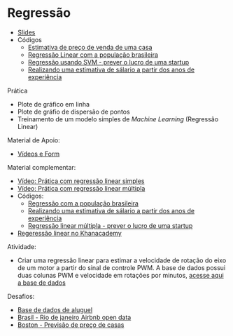 # Regressão
* [Slides](https://docs.google.com/presentation/d/1iELBYui_t5S_FNhsOZkqm_a1xvHtOW17QbGeLYWAr-s/edit?usp=sharing)
* Códigos
  * [Estimativa de preço de venda de uma casa](https://colab.research.google.com/drive/1R2TDOdRsmfNPnLYP4Nkag8FHE3sbpD5n?usp=sharing)
  * [Regressão Linear com a população brasileira](https://colab.research.google.com/drive/1wozRns2hwNmF2bHJu4S38z-gzNCrjXb_?usp=sharing)    
  * [Regressão usando SVM - prever o lucro de uma startup](https://colab.research.google.com/drive/13ucrTNkmJIH-XxXQiMS5q6ZTxBC1j6R0?usp=sharing)
  * [Realizando uma estimativa de sálario a partir dos anos de experiência](https://colab.research.google.com/drive/1cnvCdgxz0eHWzSSjKrMPD1LLj5VE21rv?usp=sharing) 

Prática
* Plote de gráfico em linha 
* Plote de gráfio de dispersão de pontos 
* Treinamento de um modelo simples de _Machine Learning_ (Regressão Linear) 

Material de Apoio:
* [Vídeos e Form](https://docs.google.com/forms/d/e/1FAIpQLSeyZ-kUCvbkStaiMOCbs9FYInwPhQX96IMqiTo2kQ7cJLZyCw/viewform?usp=sf_link)

Material complementar:
* [Vídeo: Prática com regressão linear simples](https://youtu.be/WTIOoHNFsGQ)
* [Vídeo: Prática com regressão linear múltipla](https://youtu.be/U9xhYLWhwpc) 
* Códigos: 
  * [Regressão com a população brasileira](https://colab.research.google.com/drive/1dCF8pGdv6N4-C09oP7cJbuSYvTK5zhKj?usp=sharing)
  * [Realizando uma estimativa de sálario a partir dos anos de experiência](https://colab.research.google.com/drive/1cnvCdgxz0eHWzSSjKrMPD1LLj5VE21rv?usp=sharing) 
  * [Regressão linear múltipla - prever o lucro de uma startup](https://colab.research.google.com/drive/13ucrTNkmJIH-XxXQiMS5q6ZTxBC1j6R0?usp=sharing)
* [Regeressão linear no Khanacademy](https://pt.khanacademy.org/math/statistics-probability/advanced-regression-inference-transforming)

Atividade:
* Criar uma regressão linear para estimar a velocidade de rotação do eixo de um motor a partir do sinal de controle PWM. A base de dados possui duas colunas PWM e velocidade em rotações por minutos, [acesse aqui a base de dados](https://raw.githubusercontent.com/ect-comp/ml/refs/heads/master/dados/PWMxVelocidade.csv)
 
Desafios: 
* [Base de dados de aluguel](https://colab.research.google.com/drive/1N2tsSSG18GhNsSxHKfE61WAGzZaf9Mww?usp=sharing)
* [Brasil - Rio de janeiro Airbnb open data](https://www.kaggle.com/datasets/allanbruno/airbnb-rio-de-janeiro?select=abril2018.csv)
* [Boston - Previsão de preço de casas](https://colab.research.google.com/drive/1cY0xY7G8hh6OLBndI7_M5i48ZBqdSBA7?usp=sharing)

